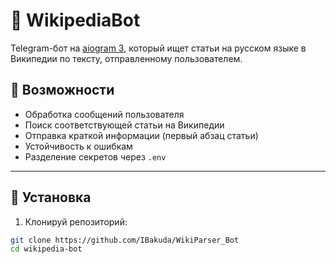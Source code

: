 # 🤖 WikipediaBot

Telegram-бот на [aiogram 3](https://docs.aiogram.dev/), который ищет статьи на русском языке в Википедии по тексту, отправленному пользователем.

## 🚀 Возможности

- Обработка сообщений пользователя
- Поиск соответствующей статьи на Википедии
- Отправка краткой информации (первый абзац статьи)
- Устойчивость к ошибкам
- Разделение секретов через `.env`

---

## 🔧 Установка

1. Клонируй репозиторий:

```bash
git clone https://github.com/IBakuda/WikiParser_Bot
cd wikipedia-bot
